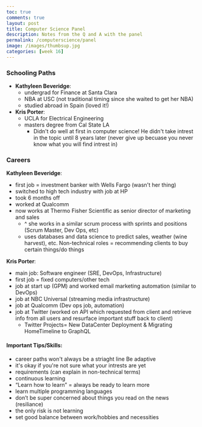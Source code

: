 ```yaml
---
toc: true
comments: true
layout: post
title: Computer Science Panel 
description: Notes from the Q and A with the panel
permalink: /computerscience/panel
image: /images/thumbsup.jpg
categories: [week 16]
---
```


### Schooling Paths
- **Kathyleen Beveridge**:
    - undergrad for Finance at Santa Clara
    - NBA at USC (not traditional timing since she waited to get her NBA)
    - studied abroad in Spain (loved it!)
- **Kris Porter**:
    - UCLA for Electrical Engineering
    - masters degree from Cal State LA
        - Didn't do well at first in computer science! He didn't take intrest in the topic until 8 years later (never give up becuase you never know what you will find intrest in)


### Careers
**Kathyleen Beveridge**:
- first job = investment banker with Wells Fargo (wasn't her thing)
- switched to high tech industry with job at HP
- took 6 months off
- worked at Qualcomm
- now works at Thermo Fisher Scientific as senior director of marketing and sales
    - ^ she works in a similar scrum process with sprints and positions (Scrum Master, Dev Ops, etc)
    - uses databases and data science to predict sales, weather (wine harvest), etc. Non-technical roles = recommending clients to buy certain things/do things

**Kris Porter**:
- main job: Software engineer (SRE, DevOps, Infrastructure)
- first job = fixed computers/other tech
- job at start up (GPM) and worked email marketing automation (similar to DevOps)
- job at NBC Universal (streaming media infrastructure)
- job at Qualcomm (Dev ops job, automation)
- job at Twitter (worked on API which requested from client and retrieve info from all users and resurface important stuff back to client)
    - Twitter Projects= New DataCenter Deployment & Migrating HomeTimeline to GraphQL


#### Important Tips/Skills:
- career paths won't always be a striaght line
Be adaptive
- it's okay if you're not sure what your intrests are yet
- requirements (can explain in non-technical terms)
- continuous learning
- “Learn how to learn” = always be ready to learn more
- learn multiple programming languages
- don’t be super concerned about things you read on the news (resiliance)
- the only risk is not learning
- set good balance between work/hobbies and necessities


